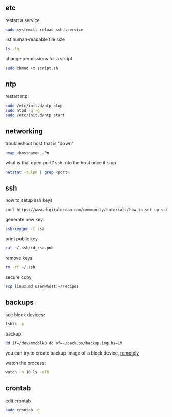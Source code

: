 

## etc
restart a service
```bash
sudo systemctl reload sshd.service
```

list human-readable file size
```bash
ls -lh
```

change permissions for a script
```bash
sudo chmod +x script.sh
```

## ntp
restart ntp:
```bash
sudo /etc/init.d/ntp stop
sudo ntpd -q -g
sudo /etc/init.d/ntp start
```

## networking
troubleshoot host that is "down"
```bash
nmap <hostname> -Pn
```

what is that open port? ssh into the host once it's up
```bash
netstat -tulpn | grep <port>
```

## ssh
how to setup ssh keys
```bash
curl https://www.digitalocean.com/community/tutorials/how-to-set-up-ssh-keys-2
```
generate new key:
```bash
ssh-keygen -t rsa
```

print public key
```bash
cat ~/.ssh/id_rsa.pub
```
remove keys
```bash
rm -rf ~/.ssh 
```
secure copy
```bash
scp linux.md user@host:~/recipes
```

## backups
see block devices:
```bash
lsblk -p
```

backup:
```bash
dd if=/dev/mmcblk0 dd of=~/backups/backup.img bs=1M
```
you can try to create backup image of a block device, [remotely](https://www.it-react.com/index.php/2020/02/02/backup-your-raspberry-pi-remotely/)

watch the process:
```bash
watch -n 10 ls -alh
```

## crontab
edit crontab
```bash
sudo crontab -e
```

